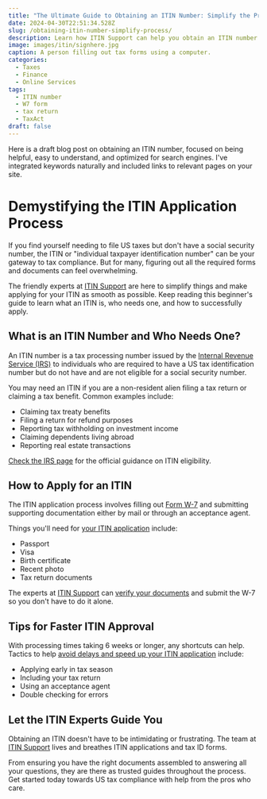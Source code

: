 ```yaml
---
title: "The Ultimate Guide to Obtaining an ITIN Number: Simplify the Process with ITIN Support"
date: 2024-04-30T22:51:34.528Z
slug: /obtaining-itin-number-simplify-process/
description: Learn how ITIN Support can help you obtain an ITIN number with expert assistance, real-time checks, and quick processing. Simplify your ITIN application process with the help of TaxAct.
image: images/itin/signhere.jpg
caption: A person filling out tax forms using a computer.
categories:
  - Taxes
  - Finance
  - Online Services
tags:
  - ITIN number
  - W7 form
  - tax return
  - TaxAct
draft: false
---
```


Here is a draft blog post on obtaining an ITIN number, focused on being helpful, easy to understand, and optimized for search engines. I've integrated keywords naturally and included links to relevant pages on your site.

# Demystifying the ITIN Application Process

If you find yourself needing to file US taxes but don't have a social security number, the ITIN or "individual taxpayer identification number" can be your gateway to tax compliance. But for many, figuring out all the required forms and documents can feel overwhelming. 

The friendly experts at [ITIN Support](https://www.itin.support/) are here to simplify things and make applying for your ITIN as smooth as possible. Keep reading this beginner's guide to learn what an ITIN is, who needs one, and how to successfully apply.

## What is an ITIN Number and Who Needs One?

An ITIN number is a tax processing number issued by the [Internal Revenue Service (IRS)](https://www.irs.gov/individuals/individual-taxpayer-identification-number) to individuals who are required to have a US tax identification number but do not have and are not eligible for a social security number. 

You may need an ITIN if you are a non-resident alien filing a tax return or claiming a tax benefit. Common examples include:

- Claiming tax treaty benefits
- Filing a return for refund purposes
- Reporting tax withholding on investment income
- Claiming dependents living abroad
- Reporting real estate transactions

[Check the IRS page](https://www.irs.gov/individuals/individual-taxpayer-identification-number) for the official guidance on ITIN eligibility.

## How to Apply for an ITIN

The ITIN application process involves filling out [Form W-7](https://www.irs.gov/forms-pubs/about-form-w-7) and submitting supporting documentation either by mail or through an acceptance agent. 

Things you'll need for [your ITIN application](https://www.itin.support/post/documents-checklist-preparing-for-your-itin-application) include:

- Passport 
- Visa 
- Birth certificate
- Recent photo
- Tax return documents

The experts at [ITIN Support](https://www.itin.support) can [verify your documents](https://www.itin.support/how-it-works) and submit the W-7 so you don't have to do it alone.

## Tips for Faster ITIN Approval

With processing times taking 6 weeks or longer, any shortcuts can help. Tactics to help [avoid delays and speed up your ITIN application](https://www.itin.support/post/avoid-the-wait-strategies-for-speeding-up-your-itin-application) include:

- Applying early in tax season
- Including your tax return 
- Using an acceptance agent
- Double checking for errors

## Let the ITIN Experts Guide You

Obtaining an ITIN doesn't have to be intimidating or frustrating. The team at [ITIN Support](https://www.itin.support) lives and breathes ITIN applications and tax ID forms. 

From ensuring you have the right documents assembled to answering all your questions, they are there as trusted guides throughout the process. Get started today towards US tax compliance with help from the pros who care.